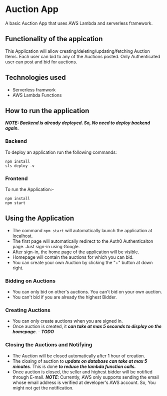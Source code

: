 # Auction App

A basic Auction App that uses AWS Lambda and serverless framework.

## Functionality of the appication

This Application will allow creating/deleting/updating/fetching Auction Items. Each user can bid to any of the Auctions posted. Only Authenticated user can post and bid for auctions.

## Technologies used

-   Serverless framwork
-   AWS Lambda Functions

## How to run the application

**_NOTE: Backend is already deployed. So, No need to deploy backend again._**

### Backend

To deploy an application run the following commands:

```cd backend
npm install
sls deploy -v
```

### Frontend

To run the Application:-

```cd client
npm install
npm start
```

## Using the Application

-   The command `npm start` will automatically launch the application at localhost.
-   The first page will automatically redirect to the Auth0 Authenticaiton page. Just sign-in using Google.
-   After sign-in, the home page of the application will be visible.
-   Homepage will contain the auctions for which you can bid.
-   You can create your own Auction by clicking the "+" button at down right.

### Bidding on Auctions

-   You can only bid on other's auctions. You can't bid on your own auction.
-   You can't bid if you are already the highest Bidder.

### Creating Auctions

-   You can only create auctions when you are signed in.
-   Once auction is created, it **_can take at max 5 seconds to display on the homepage_**. - **_TODO_**

### Closing the Auctions and Notifying

-   The Auction will be closed automatically after 1 hour of creation.
-   The closing of auction to **_update on database can take at max 5 minutes_**. This is done **_to reduce the lambda function calls._**
-   Once auction is closed, the seller and highest bidder will be notified through E-mail. **_NOTE_**: Currently, AWS only supports sending the email whose email address is verified at developer's AWS account. So, You might not get the notification.
